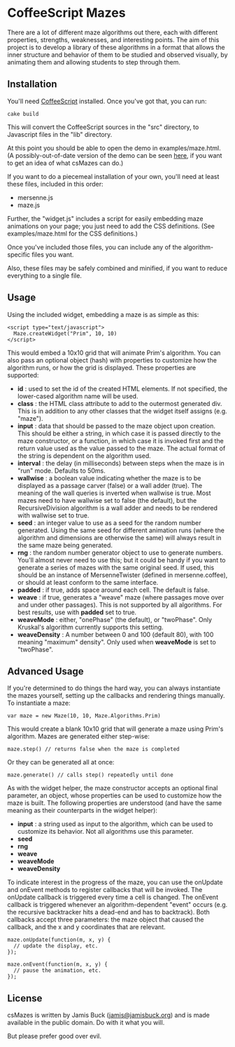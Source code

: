CoffeeScript Mazes
==================

There are a lot of different maze algorithms out there, each with different
properties, strengths, weaknesses, and interesting points. The aim of this
project is to develop a library of these algorithms in a format that allows
the inner structure and behavior of them to be studied and observed
visually, by animating them and allowing students to step through them.


Installation
------------

You'll need [CoffeeScript](http://coffeescript.org) installed. Once you've
got that, you can run:

    cake build

This will convert the CoffeeScript sources in the "src" directory, to
Javascript files in the "lib" directory.

At this point you should be able to open the demo in examples/maze.html.
(A possibly-out-of-date version of the demo can be seen
[here](http://jamisbuck.org/mazes), if you want to get an idea of what
csMazes can do.)

If you want to do a piecemeal installation of your own, you'll need at least
these files, included in this order:

* mersenne.js
* maze.js

Further, the "widget.js" includes a script for easily embedding maze animations
on your page; you just need to add the CSS definitions. (See examples/maze.html
for the CSS definitions.)

Once you've included those files, you can include any of the algorithm-specific
files you want.

Also, these files may be safely combined and minified, if you want to reduce
everything to a single file.


Usage
-----

Using the included widget, embedding a maze is as simple as this:

    <script type="text/javascript">
      Maze.createWidget("Prim", 10, 10)
    </script>

This would embed a 10x10 grid that will animate Prim's algorithm. You can also
pass an optional object (hash) with properties to customize how the algorithm
runs, or how the grid is displayed. These properties are supported:

* **id** : used to set the id of the created HTML elements. If not specified,
  the lower-cased   algorithm name will be used.
* **class** : the HTML class attribute to add to the outermost generated
  div. This is in addition to any other classes that the widget itself
  assigns (e.g. "maze").
* **input** : data that should be passed to the maze object upon creation.
  This should be either a string, in which case it is passed directly to the
  maze constructor, or a function, in which case it is invoked first and
  the return value used as the value passed to the maze. The actual format
  of the string is dependent on the algorithm used.
* **interval** : the delay (in milliseconds) between steps when the maze
  is in "run" mode. Defaults to 50ms.
* **wallwise** : a boolean value indicating whether the maze is to be
  displayed as a passage carver (false) or a wall adder (true). The meaning
  of the wall queries is inverted when wallwise is true. Most mazes
  need to have wallwise set to false (the default), but the RecursiveDivision
  algorithm is a wall adder and needs to be rendered with wallwise set to
  true.
* **seed** : an integer value to use as a seed for the random number generated.
  Using the same seed for different animation runs (where the algorithm and
  dimensions are otherwise the same) will always result in the same maze
  being generated.
* **rng** : the random number generator object to use to generate numbers.
  You'll almost never need to use this; but it could be handy if you want to
  generate a series of mazes with the same original seed. If used, this should
  be an instance of MersenneTwister (defined in mersenne.coffee), or should
  at least conform to the same interface.
* **padded** : if true, adds space around each cell. The default is false.
* **weave** : if true, generates a "weave" maze (where passages move over
  and under other passages). This is not supported by all algorithms. For
  best results, use with **padded** set to true.
* **weaveMode** : either, "onePhase" (the default), or "twoPhase". Only
  Kruskal's algorithm currently supports this setting.
* **weaveDensity** : A number between 0 and 100 (default 80), with 100
  meaning "maximum" density". Only used when **weaveMode** is set to
  "twoPhase".

Advanced Usage
--------------

If you're determined to do things the hard way, you can always instantiate
the mazes yourself, setting up the callbacks and rendering things manually.
To instantiate a maze:

    var maze = new Maze(10, 10, Maze.Algorithms.Prim)

This would create a blank 10x10 grid that will generate a maze using Prim's
algorithm. Mazes are generated either step-wise:

    maze.step() // returns false when the maze is completed

Or they can be generated all at once:

    maze.generate() // calls step() repeatedly until done

As with the widget helper, the maze constructor accepts an optional final
parameter, an object, whose properties can be used to customize how the
maze is built. The following properties are understood (and have the same
meaning as their counterparts in the widget helper):

* **input** : a string used as input to the algorithm, which can be used to
  customize its behavior. Not all algorithms use this parameter.
* **seed**
* **rng**
* **weave**
* **weaveMode**
* **weaveDensity**

To indicate interest in the progress of the maze, you can use the onUpdate and
onEvent methods to register callbacks that will be invoked. The onUpdate
callback is triggered every time a cell is changed. The onEvent callback is
triggered whenever an algorithm-dependent "event" occurs (e.g. the recursive
backtracker hits a dead-end and has to backtrack). Both callbacks accept three
parameters: the maze object that caused the callback, and the x and y coordinates
that are relevant.

    maze.onUpdate(function(m, x, y) {
      // update the display, etc.
    });

    maze.onEvent(function(m, x, y) {
      // pause the animation, etc.
    });

License
-------

csMazes is written by Jamis Buck (jamis@jamisbuck.org) and is made available
in the public domain. Do with it what you will.

But please prefer good over evil.

